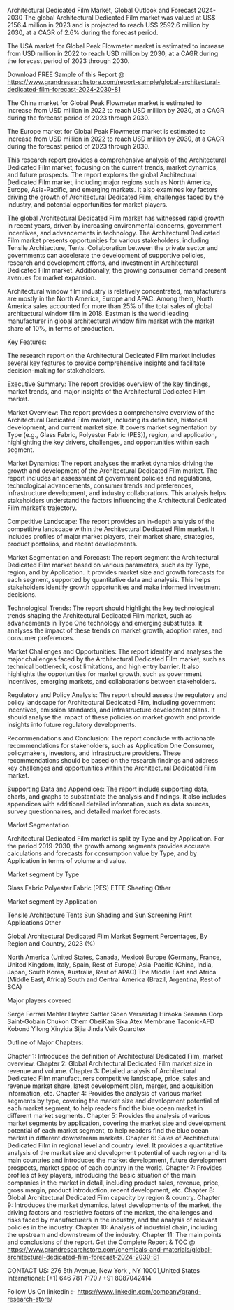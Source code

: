 Architectural Dedicated Film Market, Global Outlook and Forecast 2024-2030
The global Architectural Dedicated Film market was valued at US$ 2156.4 million in 2023 and is projected to reach US$ 2592.6 million by 2030, at a CAGR of 2.6% during the forecast period.

The USA market for Global Peak Flowmeter market is estimated to increase from USD million in 2022 to reach USD million by 2030, at a CAGR during the forecast period of 2023 through 2030.

Download FREE Sample of this Report @ https://www.grandresearchstore.com/report-sample/global-architectural-dedicated-film-forecast-2024-2030-81

The China market for Global Peak Flowmeter market is estimated to increase from USD million in 2022 to reach USD million by 2030, at a CAGR during the forecast period of 2023 through 2030.

The Europe market for Global Peak Flowmeter market is estimated to increase from USD million in 2022 to reach USD million by 2030, at a CAGR during the forecast period of 2023 through 2030.

This research report provides a comprehensive analysis of the Architectural Dedicated Film market, focusing on the current trends, market dynamics, and future prospects. The report explores the global Architectural Dedicated Film market, including major regions such as North America, Europe, Asia-Pacific, and emerging markets. It also examines key factors driving the growth of Architectural Dedicated Film, challenges faced by the industry, and potential opportunities for market players.

The global Architectural Dedicated Film market has witnessed rapid growth in recent years, driven by increasing environmental concerns, government incentives, and advancements in technology. The Architectural Dedicated Film market presents opportunities for various stakeholders, including Tensile Architecture, Tents. Collaboration between the private sector and governments can accelerate the development of supportive policies, research and development efforts, and investment in Architectural Dedicated Film market. Additionally, the growing consumer demand present avenues for market expansion.

Architectural window film industry is relatively concentrated, manufacturers are mostly in the North America, Europe and APAC. Among them, North America sales accounted for more than 25% of the total sales of global architectural window film in 2018. Eastman is the world leading manufacturer in global architectural window film market with the market share of 10%, in terms of production.

Key Features:

The research report on the Architectural Dedicated Film market includes several key features to provide comprehensive insights and facilitate decision-making for stakeholders.

Executive Summary: The report provides overview of the key findings, market trends, and major insights of the Architectural Dedicated Film market.

Market Overview: The report provides a comprehensive overview of the Architectural Dedicated Film market, including its definition, historical development, and current market size. It covers market segmentation by Type (e.g., Glass Fabric, Polyester Fabric (PES)), region, and application, highlighting the key drivers, challenges, and opportunities within each segment.

Market Dynamics: The report analyses the market dynamics driving the growth and development of the Architectural Dedicated Film market. The report includes an assessment of government policies and regulations, technological advancements, consumer trends and preferences, infrastructure development, and industry collaborations. This analysis helps stakeholders understand the factors influencing the Architectural Dedicated Film market's trajectory.

Competitive Landscape: The report provides an in-depth analysis of the competitive landscape within the Architectural Dedicated Film market. It includes profiles of major market players, their market share, strategies, product portfolios, and recent developments.

Market Segmentation and Forecast: The report segment the Architectural Dedicated Film market based on various parameters, such as by Type, region, and by Application. It provides market size and growth forecasts for each segment, supported by quantitative data and analysis. This helps stakeholders identify growth opportunities and make informed investment decisions.

Technological Trends: The report should highlight the key technological trends shaping the Architectural Dedicated Film market, such as advancements in Type One technology and emerging substitutes. It analyses the impact of these trends on market growth, adoption rates, and consumer preferences.

Market Challenges and Opportunities: The report identify and analyses the major challenges faced by the Architectural Dedicated Film market, such as technical bottleneck, cost limitations, and high entry barrier. It also highlights the opportunities for market growth, such as government incentives, emerging markets, and collaborations between stakeholders.

Regulatory and Policy Analysis: The report should assess the regulatory and policy landscape for Architectural Dedicated Film, including government incentives, emission standards, and infrastructure development plans. It should analyse the impact of these policies on market growth and provide insights into future regulatory developments.

Recommendations and Conclusion: The report conclude with actionable recommendations for stakeholders, such as Application One Consumer, policymakers, investors, and infrastructure providers. These recommendations should be based on the research findings and address key challenges and opportunities within the Architectural Dedicated Film market.

Supporting Data and Appendices: The report include supporting data, charts, and graphs to substantiate the analysis and findings. It also includes appendices with additional detailed information, such as data sources, survey questionnaires, and detailed market forecasts.

Market Segmentation

Architectural Dedicated Film market is split by Type and by Application. For the period 2019-2030, the growth among segments provides accurate calculations and forecasts for consumption value by Type, and by Application in terms of volume and value.

Market segment by Type

Glass Fabric
Polyester Fabric (PES)
ETFE Sheeting
Other

Market segment by Application

Tensile Architecture
Tents
Sun Shading and Sun Screening
Print Applications
Other

Global Architectural Dedicated Film Market Segment Percentages, By Region and Country, 2023 (%)

North America (United States, Canada, Mexico)
Europe (Germany, France, United Kingdom, Italy, Spain, Rest of Europe)
Asia-Pacific (China, India, Japan, South Korea, Australia, Rest of APAC)
The Middle East and Africa (Middle East, Africa)
South and Central America (Brazil, Argentina, Rest of SCA)

Major players covered

Serge Ferrari
Mehler
Heytex
Sattler
Sioen
Verseidag
Hiraoka
Seaman Corp
Saint-Gobain
Chukoh Chem
ObeiKan
Sika
Atex Membrane
Taconic-AFD
Kobond
Yilong
Xinyida
Sijia
Jinda
Veik
Guardtex

Outline of Major Chapters:

Chapter 1: Introduces the definition of Architectural Dedicated Film, market overview.
Chapter 2: Global Architectural Dedicated Film market size in revenue and volume.
Chapter 3: Detailed analysis of Architectural Dedicated Film manufacturers competitive landscape, price, sales and revenue market share, latest development plan, merger, and acquisition information, etc.
Chapter 4: Provides the analysis of various market segments by type, covering the market size and development potential of each market segment, to help readers find the blue ocean market in different market segments.
Chapter 5: Provides the analysis of various market segments by application, covering the market size and development potential of each market segment, to help readers find the blue ocean market in different downstream markets.
Chapter 6: Sales of Architectural Dedicated Film in regional level and country level. It provides a quantitative analysis of the market size and development potential of each region and its main countries and introduces the market development, future development prospects, market space of each country in the world.
Chapter 7: Provides profiles of key players, introducing the basic situation of the main companies in the market in detail, including product sales, revenue, price, gross margin, product introduction, recent development, etc.
Chapter 8: Global Architectural Dedicated Film capacity by region & country.
Chapter 9: Introduces the market dynamics, latest developments of the market, the driving factors and restrictive factors of the market, the challenges and risks faced by manufacturers in the industry, and the analysis of relevant policies in the industry.
Chapter 10: Analysis of industrial chain, including the upstream and downstream of the industry.
Chapter 11: The main points and conclusions of the report.
Get the Complete Report & TOC @ https://www.grandresearchstore.com/chemicals-and-materials/global-architectural-dedicated-film-forecast-2024-2030-81

CONTACT US:
276 5th Avenue, New York , NY 10001,United States
International: (+1) 646 781 7170 / +91 8087042414

Follow Us On linkedin :- https://www.linkedin.com/company/grand-research-store/
